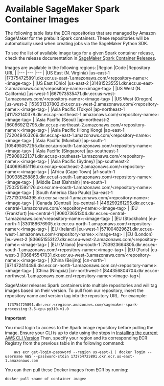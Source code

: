 # Available SageMaker Spark Container Images

The following table lists the ECR repositories that are managed by Amazon SageMaker for the prebuilt Spark containers. These repositories will be automatically used when creating jobs via the SageMaker Python SDK.

To see the list of available image tags for a given Spark container release, check the release documentation in [SageMaker Spark Container Releases](https://github.com/aws/sagemaker-spark-container/releases).

Images are available in the following regions:
|Region |Code |Repository URL |
|--- |--- |--- |
|US East (N. Virginia) |us-east-1 |173754725891.dkr.ecr.us-east-1.amazonaws.com/&lt;repository-name>:&lt;image-tag> |
|US East (Ohio) |us-east-2 |314815235551.dkr.ecr.us-east-2.amazonaws.com/&lt;repository-name>:&lt;image-tag> |
|US West (N. California) |us-west-1 |667973535471.dkr.ecr.us-west-1.amazonaws.com/&lt;repository-name>:&lt;image-tag> |
|US West (Oregon) |us-west-2 |153931337802.dkr.ecr.us-west-2.amazonaws.com/&lt;repository-name>:&lt;image-tag> |
|Asia Pacific (Tokyo) |ap-northeast-1 |411782140378.dkr.ecr.ap-northeast-1.amazonaws.com/&lt;repository-name>:&lt;image-tag> |
|Asia Pacific (Seoul) |ap-northeast-2 |860869212795.dkr.ecr.ap-northeast-2.amazonaws.com/&lt;repository-name>:&lt;image-tag> |
|Asia Pacific (Hong Kong) |ap-east-1 |732049463269.dkr.ecr.ap-east-1.amazonaws.com/&lt;repository-name>:&lt;image-tag> |
|Asia Pacific (Mumbai) |ap-south-1 |105495057255.dkr.ecr.ap-south-1.amazonaws.com/&lt;repository-name>:&lt;image-tag> |
|Asia Pacific (Singapore) |ap-southeast-1 |759080221371.dkr.ecr.ap-southeast-1.amazonaws.com/&lt;repository-name>:&lt;image-tag> |
|Asia Pacific (Sydney) |ap-southeast-2 |440695851116.dkr.ecr.ap-southeast-2.amazonaws.com/&lt;repository-name>:&lt;image-tag> |
|Africa (Cape Town) |af-south-1 |309385258863.dkr.ecr.af-south-1.amazonaws.com/&lt;repository-name>:&lt;image-tag> |
|Middle East (Bahrain) |me-south-1 |750251592176.dkr.ecr.me-south-1.amazonaws.com/&lt;repository-name>:&lt;image-tag> |
|South America (Sao Paulo) |sa-east-1 |737130764395.dkr.ecr.sa-east-1.amazonaws.com/&lt;repository-name>:&lt;image-tag> |
|Canada (Central) |ca-central-1 |446299261295.dkr.ecr.ca-central-1.amazonaws.com/&lt;repository-name>:&lt;image-tag> |
|EU (Frankfurt) |eu-central-1 |906073651304.dkr.ecr.eu-central-1.amazonaws.com/&lt;repository-name>:&lt;image-tag> |
|EU (Stockholm) |eu-north-1 |330188676905.dkr.ecr.eu-north-1.amazonaws.com/&lt;repository-name>:&lt;image-tag> |
|EU (Ireland) |eu-west-1 |571004829621.dkr.ecr.eu-west-1.amazonaws.com/&lt;repository-name>:&lt;image-tag> |
|EU (London) |eu-west-2 |836651553127.dkr.ecr.eu-west-2.amazonaws.com/&lt;repository-name>:&lt;image-tag> |
|EU (Milano) |eu-south-1 |753923664805.dkr.ecr.eu-south-1.amazonaws.com/&lt;repository-name>:&lt;image-tag> |
|EU (Paris) |eu-west-3 |136845547031.dkr.ecr.eu-west-3.amazonaws.com/&lt;repository-name>:&lt;image-tag> |
|China (Beijing) |cn-north-1 |671472414489.dkr.ecr.cn-north-1.amazonaws.com.cn/&lt;repository-name>:&lt;image-tag> |
|China (Ningxia) |cn-northwest-1 |844356804704.dkr.ecr.cn-northwest-1.amazonaws.com.cn/&lt;repository-name>:&lt;image-tag>|

SageMaker releases Spark containers into multiple repositories and will tag
images based on their version. To pull from our repository, insert the repository
name and version tag into the repository URL. For example:



     173754725891.dkr.ecr.<region>.amazonaws.com/sagemaker-spark-processing:3.5-cpu-py310-v1.0

**Important**

You must login to access to the Spark image repository before pulling
the image. Ensure your CLI is up to date using the steps in [Installing the current AWS CLI Version](https://docs.aws.amazon.com/cli/latest/userguide/install-cliv1.html#install-tool-bundled)
    Then, specify your region and its corresponding ECR Registry from
    the previous table in the following command:



        aws ecr get-login-password --region us-east-1 | docker login --username AWS --password-stdin 173754725891.dkr.ecr.us-east-1.amazonaws.com

You can then pull these Docker images from ECR by running:



    docker pull <name of container image>

